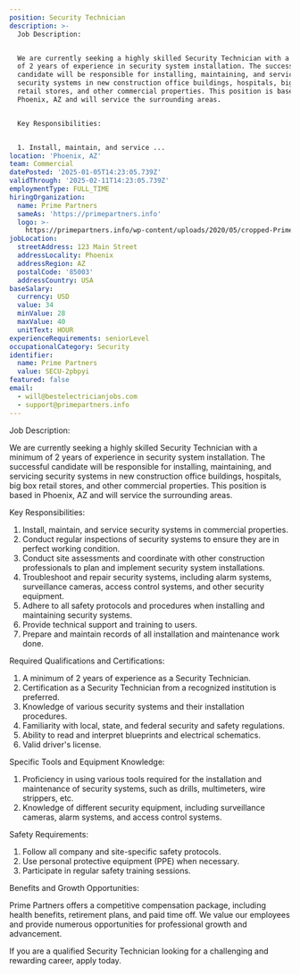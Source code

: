 ```yaml
---
position: Security Technician
description: >-
  Job Description:


  We are currently seeking a highly skilled Security Technician with a minimum
  of 2 years of experience in security system installation. The successful
  candidate will be responsible for installing, maintaining, and servicing
  security systems in new construction office buildings, hospitals, big box
  retail stores, and other commercial properties. This position is based in
  Phoenix, AZ and will service the surrounding areas. 


  Key Responsibilities:


  1. Install, maintain, and service ...
location: 'Phoenix, AZ'
team: Commercial
datePosted: '2025-01-05T14:23:05.739Z'
validThrough: '2025-02-11T14:23:05.739Z'
employmentType: FULL_TIME
hiringOrganization:
  name: Prime Partners
  sameAs: 'https://primepartners.info'
  logo: >-
    https://primepartners.info/wp-content/uploads/2020/05/cropped-Prime-Partners-Logo-NO-BG-1-1.png
jobLocation:
  streetAddress: 123 Main Street
  addressLocality: Phoenix
  addressRegion: AZ
  postalCode: '85003'
  addressCountry: USA
baseSalary:
  currency: USD
  value: 34
  minValue: 28
  maxValue: 40
  unitText: HOUR
experienceRequirements: seniorLevel
occupationalCategory: Security
identifier:
  name: Prime Partners
  value: SECU-2pbpyi
featured: false
email:
  - will@bestelectricianjobs.com
  - support@primepartners.info
---
```




Job Description:

We are currently seeking a highly skilled Security Technician with a minimum of 2 years of experience in security system installation. The successful candidate will be responsible for installing, maintaining, and servicing security systems in new construction office buildings, hospitals, big box retail stores, and other commercial properties. This position is based in Phoenix, AZ and will service the surrounding areas. 

Key Responsibilities:

1. Install, maintain, and service security systems in commercial properties.
2. Conduct regular inspections of security systems to ensure they are in perfect working condition.
3. Conduct site assessments and coordinate with other construction professionals to plan and implement security system installations.
4. Troubleshoot and repair security systems, including alarm systems, surveillance cameras, access control systems, and other security equipment.
5. Adhere to all safety protocols and procedures when installing and maintaining security systems.
6. Provide technical support and training to users.
7. Prepare and maintain records of all installation and maintenance work done.

Required Qualifications and Certifications:

1. A minimum of 2 years of experience as a Security Technician.
2. Certification as a Security Technician from a recognized institution is preferred.
3. Knowledge of various security systems and their installation procedures.
4. Familiarity with local, state, and federal security and safety regulations.
5. Ability to read and interpret blueprints and electrical schematics.
6. Valid driver's license.

Specific Tools and Equipment Knowledge:

1. Proficiency in using various tools required for the installation and maintenance of security systems, such as drills, multimeters, wire strippers, etc.
2. Knowledge of different security equipment, including surveillance cameras, alarm systems, and access control systems.

Safety Requirements:

1. Follow all company and site-specific safety protocols.
2. Use personal protective equipment (PPE) when necessary.
3. Participate in regular safety training sessions.

Benefits and Growth Opportunities:

Prime Partners offers a competitive compensation package, including health benefits, retirement plans, and paid time off. We value our employees and provide numerous opportunities for professional growth and advancement.

If you are a qualified Security Technician looking for a challenging and rewarding career, apply today.
